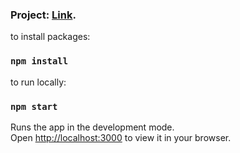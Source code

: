 ### Project: [Link](https://ai-text-generator-eight.vercel.app/).

to install packages:
### `npm install`

to run locally:
### `npm start`

Runs the app in the development mode.\
Open [http://localhost:3000](http://localhost:3000) to view it in your browser.
